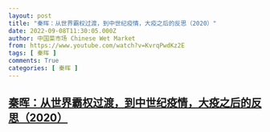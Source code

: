 ```yaml
---
layout: post
title: "秦晖：从世界霸权过渡，到中世纪疫情，大疫之后的反思（2020）"
date: 2022-09-08T11:30:05.000Z
author: 中国菜市场 Chinese Wet Market
from: https://www.youtube.com/watch?v=KvrqPwdKz2E
tags: [ 秦晖 ]
comments: True
categories: [ 秦晖 ]
---
```

<!--1662636605000-->
[秦晖：从世界霸权过渡，到中世纪疫情，大疫之后的反思（2020）](https://www.youtube.com/watch?v=KvrqPwdKz2E)
------

<div>

</div>
